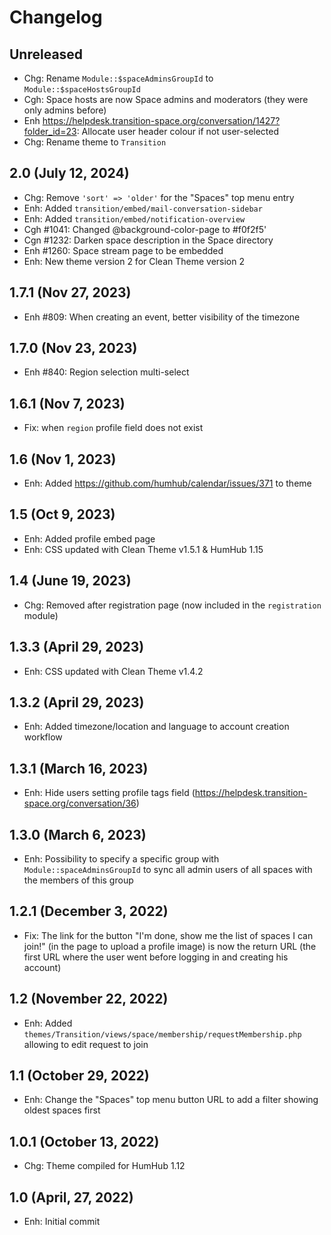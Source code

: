 Changelog
=========

Unreleased
--------------------
- Chg: Rename `Module::$spaceAdminsGroupId` to `Module::$spaceHostsGroupId`
- Cgh: Space hosts are now Space admins and moderators (they were only admins before)
- Enh https://helpdesk.transition-space.org/conversation/1427?folder_id=23: Allocate user header colour if not user-selected
- Chg: Rename theme to `Transition`

2.0 (July 12, 2024)
--------------------
- Chg: Remove `'sort' => 'older'` for the "Spaces" top menu entry
- Enh: Added `transition/embed/mail-conversation-sidebar`
- Enh: Added `transition/embed/notification-overview`
- Cgh #1041: Changed @background-color-page to #f0f2f5'
- Cgn #1232: Darken space description in the Space directory
- Enh #1260: Space stream page to be embedded
- Enh: New theme version 2 for Clean Theme version 2

1.7.1 (Nov 27, 2023)
--------------------
- Enh #809: When creating an event, better visibility of the timezone

1.7.0 (Nov 23, 2023)
--------------------
- Enh #840: Region selection multi-select

1.6.1 (Nov 7, 2023)
--------------------
- Fix: when `region` profile field does not exist

1.6 (Nov 1, 2023)
--------------------
- Enh: Added https://github.com/humhub/calendar/issues/371 to theme

1.5 (Oct 9, 2023)
--------------------
- Enh: Added profile embed page
- Enh: CSS updated with Clean Theme v1.5.1 & HumHub 1.15

1.4 (June 19, 2023)
--------------------
- Chg: Removed after registration page (now included in the `registration` module)

1.3.3 (April 29, 2023)
--------------------
- Enh: CSS updated with Clean Theme v1.4.2

1.3.2 (April 29, 2023)
--------------------
- Enh: Added timezone/location and language to account creation workflow

1.3.1 (March 16, 2023)
--------------------
- Enh: Hide users setting profile tags field (https://helpdesk.transition-space.org/conversation/36)

1.3.0 (March 6, 2023)
--------------------
- Enh: Possibility to specify a specific group with `Module::spaceAdminsGroupId` to sync all admin users of all spaces with the members of this group

1.2.1 (December 3, 2022)
--------------------
- Fix: The link for the button "I\'m done, show me the list of spaces I can join!" (in the page to upload a profile image) is now the return URL (the first URL where the user went before logging in and creating his account)

1.2 (November 22, 2022)
--------------------
- Enh: Added `themes/Transition/views/space/membership/requestMembership.php` allowing to edit request to join

1.1 (October 29, 2022)
--------------------
- Enh: Change the "Spaces" top menu button URL to add a filter showing oldest spaces first

1.0.1 (October 13, 2022)
--------------------
- Chg: Theme compiled for HumHub 1.12

1.0 (April, 27, 2022)
--------------------
- Enh: Initial commit
